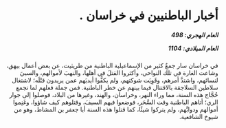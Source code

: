 <h1 dir="rtl">أخبار الباطنيين في خراسان .</h1>

<h5 dir="rtl">العام الهجري:  498

العام الميلادي: 1104

</h5>

<p dir="rtl">في خراسان سار جمعٌ كثير من الإسماعيلية الباطنية من طريثيت، عن بعض أعمال بيهق، وشاعت الغارة في تلك النواحي، وأكثروا القتلَ في أهلها، والنهبَ لأموالهم، والسبيَ لنسائهم، واشتدَّ أمرهم، وقَوِيَت شوكتهم، ولم يكفُّوا أيديَهم عمن يريدون قتْلَه؛ لاشتغال سلاطين السلاجقة بالاقتتال فيما بينهم عن خطر الباطنية. فمن جملة فعلهم لما تجمع حُجَّاج هذه السنة، مما وراء النهر، وخراسان، والهند، وغيرها من البلاد، فوصلوا إلى جوار الري؛ أتاهم الباطنية وقت السَّحَر، فوضعوا فيهم السيفَ، وقتلوهم كيف شاؤوا، وغَنِموا أموالهم ودوابَّهم، ولم يتركوا شيئًا، كما قتلوا هذه السنة أبا جعفر بن المشاط، وهو من شيوخ الشافعية.</p></br>
